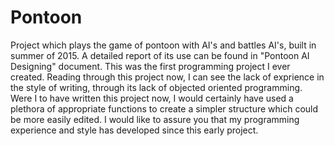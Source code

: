 # Pontoon
Project which plays the game of pontoon with AI's and battles AI's, built in summer of 2015. A detailed report of its use can be found in "Pontoon AI Designing" document.
This was the first programming project I ever created.
Reading through this project now, I can see the lack of exprience in the style of writing, through its lack of objected oriented programming.
Were I to have written this project now, I would certainly have used a plethora of appropriate functions to create a simpler structure which could be more easily edited.
I would like to assure you that my programming experience and style has developed since this early project.
